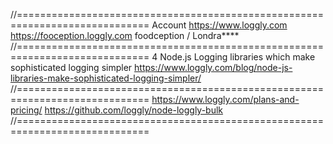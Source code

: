 //=============================================================================
Account
https://www.loggly.com
https://fooception.loggly.com
foodception / Londra\*\*\*\*
//=============================================================================
4 Node.js Logging libraries which make sophisticated logging simpler
https://www.loggly.com/blog/node-js-libraries-make-sophisticated-logging-simpler/
//=============================================================================
https://www.loggly.com/plans-and-pricing/
https://github.com/loggly/node-loggly-bulk
//=============================================================================

